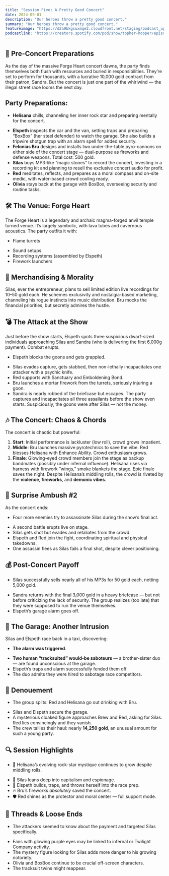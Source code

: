 ```yaml
---
title: "Session Five: A Pretty Good Concert"
date: 2024-09-01
description: "Our heroes throw a pretty good concert."
summary: "Our heroes throw a pretty good concert."
featureimage: "https://d2a9bkgsuxmqe2.cloudfront.net/staging/podcast_uploaded_episode400/41448639/41448639-1725217230877-74e9a0fe61bc7.jpg"
podcastlink: "https://creators.spotify.com/pod/show/topher-hooper/episodes/C4-E5-A-Pretty-Good-Concert-e2nsibf"
---
```

## 🎤 Pre-Concert Preparations
As the day of the massive Forge Heart concert dawns, the party finds themselves both flush with resources and buried in responsibilities. They’re set to perform for thousands, with a lucrative 10,000 gold contract from their patron, Sandra. But the concert is just one part of the whirlwind — the illegal street race looms the next day.
## Party Preparations:
- **Helisana** chills, channeling her inner rock star and preparing mentally for the concert.
* **Elspeth** inspects the car and the van, setting traps and preparing “BoxBox” (her steel defender) to watch the garage. She also builds a tripwire shotgun trap with an alarm spell for added security.
* **Felonias Bru** designs and installs two under-the-table pyro-cannons on either side of the concert stage — dual-purpose as fireworks and defense weapons. Total cost: 500 gold.
* **Silas** buys MP3-like “magic stones” to record the concert, investing in a recording kit and planning to resell the exclusive concert audio for profit.
* **Red** meditates, reflects, and prepares as a moral compass and on-site medic, with water-based crowd cooling ready.
* **Olivia** stays back at the garage with BoxBox, overseeing security and routine tasks.
## 🛠️ The Venue: Forge Heart
The Forge Heart is a legendary and archaic magma-forged anvil temple turned venue. It’s largely symbolic, with lava tubes and cavernous acoustics. The party outfits it with:
- Flame turrets
* Sound setups
* Recording systems (assembled by Elspeth)
* Firework launchers
## 🧃 Merchandising & Morality
Silas, ever the entrepreneur, plans to sell limited edition live recordings for 10–50 gold each. He schemes exclusivity and nostalgia-based marketing, channeling his rogue instincts into music distribution. Bru mocks the financial priorities, but secretly admires the hustle.
## 💣 The Attack at the Show
Just before the show starts, Elspeth spots three suspicious dwarf-sized individuals approaching Silas and Sandra (who is delivering the first 6,000g payment). Combat erupts.
- Elspeth blocks the goons and gets grappled.
* Silas evades capture, gets stabbed, then non-lethally incapacitates one attacker with a psychic knife.
* Red supports with Sanctuary and Emboldening Bond.
* Bru launches a mortar firework from the turrets, seriously injuring a goon.
* Sandra is nearly robbed of the briefcase but escapes.
The party captures and incapacitates all three assailants before the show even starts. Suspiciously, the goons were after Silas — not the money.
## 🎶 The Concert: Chaos & Chords
The concert is chaotic but powerful:
1. **Start**: Initial performance is lackluster (low roll), crowd grows impatient.
2. **Middle**: Bru launches massive pyrotechnics to save the vibe. Red blesses Helisana with Enhance Ability. Crowd enthusiasm grows.
3. **Finale**: Glowing-eyed crowd members join the stage as backup bandmates (possibly under infernal influence). Helisana rises via harness with firework “wings,” smoke blankets the stage. Epic finale saves the night.
Despite Helisana’s middling rolls, the crowd is riveted by the **violence**, **fireworks**, and **demonic vibes**.
## 🔫 Surprise Ambush #2
As the concert ends:
- Four more enemies try to assassinate Silas during the show’s final act.
* A second battle erupts live on stage.
* Silas gets shot but evades and retaliates from the crowd.
* Elspeth and Red join the fight, coordinating spiritual and physical takedowns.
* One assassin flees as Silas fails a final shot, despite clever positioning.
## 💰 Post-Concert Payoff
- Silas successfully sells nearly all of his MP3s for 50 gold each, netting 5,000 gold.
* Sandra returns with the final 3,000 gold in a heavy briefcase — but not before criticizing the lack of security. The group realizes (too late) that they were supposed to run the venue themselves.
* Elspeth’s garage alarm goes off.
## 🚨 The Garage: Another Intrusion
Silas and Elspeth race back in a taxi, discovering:
- **The alarm was triggered**.
* **Two human “tracksuited” would-be saboteurs** — a brother-sister duo — are found unconscious at the garage.
* Elspeth’s traps and alarm successfully fended them off.
* The duo admits they were hired to sabotage race competitors.
## 🍻 Denouement
- The group splits: Red and Helisana go out drinking with Bru.
* Silas and Elspeth secure the garage.
* A mysterious cloaked figure approaches Brew and Red, asking for Silas. Red lies convincingly and they vanish.
* The crew tallies their haul: nearly **14,250 gold**, an unusual amount for such a young party.
## 🔍 Session Highlights
- 🎤 Helisana’s evolving rock-star mystique continues to grow despite middling rolls.
* 💼 Silas leans deep into capitalism and espionage.
* 🔧 Elspeth builds, traps, and throws herself into the race prep.
* 🔥 Bru’s fireworks *absolutely* saved the concert.
* 🛡️ Red shines as the protector and moral center — full support mode.
## 🧩 Threads & Loose Ends
- The attackers seemed to know about the payment and targeted Silas specifically.
* Fans with glowing purple eyes may be linked to infernal or Twilight Company activity.
* The mystery figure looking for Silas adds more danger to his growing notoriety.
* Olivia and BoxBox continue to be crucial off-screen characters.
* The tracksuit twins might reappear.